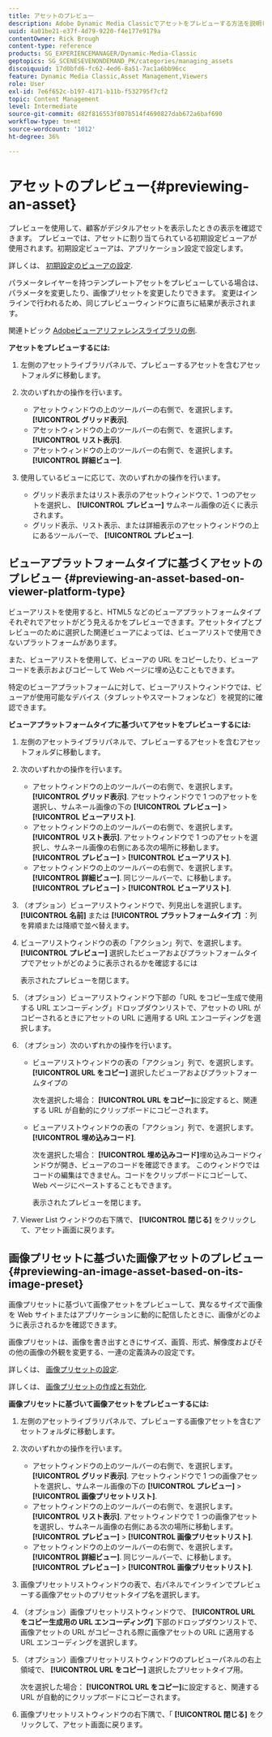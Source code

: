 ```yaml
---
title: アセットのプレビュー
description: Adobe Dynamic Media Classicでアセットをプレビューする方法を説明します。
uuid: 4a01be21-e37f-4d79-9220-f4e177e9179a
contentOwner: Rick Brough
content-type: reference
products: SG_EXPERIENCEMANAGER/Dynamic-Media-Classic
geptopics: SG_SCENESEVENONDEMAND_PK/categories/managing_assets
discoiquuid: 17d0bfd6-fc62-4ed6-8a51-7ac1a6bb96cc
feature: Dynamic Media Classic,Asset Management,Viewers
role: User
exl-id: 7e6f652c-b197-4171-b11b-f532795f7cf2
topic: Content Management
level: Intermediate
source-git-commit: d82f816553f807b514f4690827dab672a6baf690
workflow-type: tm+mt
source-wordcount: '1012'
ht-degree: 36%

---
```


# アセットのプレビュー{#previewing-an-asset}

プレビューを使用して、顧客がデジタルアセットを表示したときの表示を確認できます。 プレビューでは、アセットに割り当てられている初期設定ビューアが使用されます。初期設定ビューアは、アプリケーション設定で設定します。

詳しくは、 [初期設定のビューアの設定](application-setup.md#configuring_default_viewers).

パラメータレイヤーを持つテンプレートアセットをプレビューしている場合は、パラメータを変更したり、画像プリセットを変更したりできます。 変更はインラインで行われるため、同じプレビューウィンドウに直ちに結果が表示されます。

関連トピック [Adobeビューアリファレンスライブラリの例](https://landing.adobe.com/en/na/dynamic-media/ctir-2755/live-demos.html).

**アセットをプレビューするには:**

1. 左側のアセットライブラリパネルで、プレビューするアセットを含むアセットフォルダに移動します。
1. 次のいずれかの操作を行います。

   * アセットウィンドウの上のツールバーの右側で、を選択します。 **[!UICONTROL グリッド表示]**.
   * アセットウィンドウの上のツールバーの右側で、を選択します。 **[!UICONTROL リスト表示]**.
   * アセットウィンドウの上のツールバーの右側で、を選択します。 **[!UICONTROL 詳細ビュー]**.

1. 使用しているビューに応じて、次のいずれかの操作を行います。

   * グリッド表示またはリスト表示のアセットウィンドウで、1 つのアセットを選択し、 **[!UICONTROL プレビュー]** サムネール画像の近くに表示されます。
   * グリッド表示、リスト表示、または詳細表示のアセットウィンドウの上にあるツールバーで、 **[!UICONTROL プレビュー]**.

## ビューアプラットフォームタイプに基づくアセットのプレビュー {#previewing-an-asset-based-on-viewer-platform-type}

ビューアリストを使用すると、HTML5 などのビューアプラットフォームタイプそれぞれでアセットがどう見えるかをプレビューできます。アセットタイプとプレビューのために選択した関連ビューアによっては、ビューアリストで使用できないプラットフォームがあります。

また、ビューアリストを使用して、ビューアの URL をコピーしたり、ビューアコードを表示およびコピーして Web ページに埋め込むこともできます。

特定のビューアプラットフォームに対して、ビューアリストウィンドウでは、ビューアが使用可能なデバイス（タブレットやスマートフォンなど）を視覚的に確認できます。

**ビューアプラットフォームタイプに基づいてアセットをプレビューするには:**

1. 左側のアセットライブラリパネルで、プレビューするアセットを含むアセットフォルダに移動します。
1. 次のいずれかの操作を行います。

   * アセットウィンドウの上のツールバーの右側で、を選択します。 **[!UICONTROL グリッド表示]**. アセットウィンドウで 1 つのアセットを選択し、サムネール画像の下の **[!UICONTROL プレビュー]** > **[!UICONTROL ビューアリスト]**.
   * アセットウィンドウの上のツールバーの右側で、を選択します。 **[!UICONTROL リスト表示]**. アセットウィンドウで 1 つのアセットを選択し、サムネール画像の右側にある次の場所に移動します。 **[!UICONTROL プレビュー]** > **[!UICONTROL ビューアリスト]**.
   * アセットウィンドウの上のツールバーの右側で、を選択します。 **[!UICONTROL 詳細ビュー]**. 同じツールバーで、に移動します。 **[!UICONTROL プレビュー]** > **[!UICONTROL ビューアリスト]**.

1. （オプション）ビューアリストウィンドウで、列見出しを選択します。 **[!UICONTROL 名前]** または **[!UICONTROL プラットフォームタイプ]** ：列を昇順または降順で並べ替えます。
1. ビューアリストウィンドウの表の「アクション」列で、を選択します。 **[!UICONTROL プレビュー]** 選択したビューアおよびプラットフォームタイプでアセットがどのように表示されるかを確認するには

   表示されたプレビューを閉じます。

1. （オプション）ビューアリストウィンドウ下部の「URL をコピー生成で使用する URL エンコーディング」ドロップダウンリストで、アセットの URL がコピーされるときにアセットの URL に適用する URL エンコーディングを選択します。
1. （オプション）次のいずれかの操作を行います。

   * ビューアリストウィンドウの表の「アクション」列で、を選択します。 **[!UICONTROL URL をコピー]** 選択したビューアおよびプラットフォームタイプの

     次を選択した場合： **[!UICONTROL URL をコピー]**&#x200B;に設定すると、関連する URL が自動的にクリップボードにコピーされます。

   * ビューアリストウィンドウの表の「アクション」列で、を選択します。 **[!UICONTROL 埋め込みコード]**.

     次を選択した場合： **[!UICONTROL 埋め込みコード]**&#x200B;埋め込みコードウィンドウが開き、ビューアのコードを確認できます。 このウィンドウではコードの編集はできません。コードをクリップボードにコピーして、Web ページにペーストすることもできます。

     表示されたプレビューを閉じます。

1. Viewer List ウィンドウの右下隅で、 **[!UICONTROL 閉じる]** をクリックして、アセット画面に戻ります。

## 画像プリセットに基づいた画像アセットのプレビュー {#previewing-an-image-asset-based-on-its-image-preset}

画像プリセットに基づいて画像アセットをプレビューして、異なるサイズで画像を Web サイトまたはアプリケーションに動的に配信したときに、画像がどのように表示されるかを確認できます。

画像プリセットは、画像を書き出すときにサイズ、画質、形式、解像度およびその他の画像の外観を変更する、一連の定義済みの設定です。

詳しくは、 [画像プリセットの設定](setting-image-presets.md#setting_up_image_presets).

詳しくは、 [画像プリセットの作成と有効化](creating-enabling-image-presets.md#creating_and_enabling_image_presets).

**画像プリセットに基づいて画像アセットをプレビューするには:**

1. 左側のアセットライブラリパネルで、プレビューする画像アセットを含むアセットフォルダに移動します。
1. 次のいずれかの操作を行います。

   * アセットウィンドウの上のツールバーの右側で、を選択します。 **[!UICONTROL グリッド表示]**. アセットウィンドウで 1 つの画像アセットを選択し、サムネール画像の下の **[!UICONTROL プレビュー]** > **[!UICONTROL 画像プリセットリスト]**.
   * アセットウィンドウの上のツールバーの右側で、を選択します。 **[!UICONTROL リスト表示]**. アセットウィンドウで 1 つの画像アセットを選択し、サムネール画像の右側にある次の場所に移動します。 **[!UICONTROL プレビュー]** > **[!UICONTROL 画像プリセットリスト]**.
   * アセットウィンドウの上のツールバーの右側で、を選択します。 **[!UICONTROL 詳細ビュー]**. 同じツールバーで、に移動します。 **[!UICONTROL プレビュー]** > **[!UICONTROL 画像プリセットリスト]**.

1. 画像プリセットリストウィンドウの表で、右パネルでインラインでプレビューする画像アセットのプリセットタイプ名を選択します。
1. （オプション）画像プリセットリストウィンドウで、 **[!UICONTROL URL をコピー生成用の URL エンコーディング]** 下部のドロップダウンリストで、画像アセットの URL がコピーされる際に画像アセットの URL に適用する URL エンコーディングを選択します。
1. （オプション）画像プリセットリストウィンドウのプレビューパネルの右上領域で、 **[!UICONTROL URL をコピー]** 選択したプリセットタイプ用。

   次を選択した場合： **[!UICONTROL URL をコピー]**&#x200B;に設定すると、関連する URL が自動的にクリップボードにコピーされます。

1. 画像プリセットリストウィンドウの右下隅で、「 **[!UICONTROL 閉じる]** をクリックして、アセット画面に戻ります。
